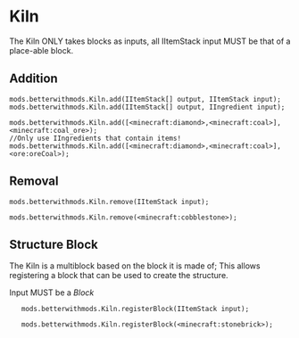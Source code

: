 # Kiln

The Kiln ONLY takes blocks as inputs, all IItemStack input MUST be that of a place-able block.

## Addition

``` 
mods.betterwithmods.Kiln.add(IItemStack[] output, IItemStack input);
mods.betterwithmods.Kiln.add(IItemStack[] output, IIngredient input);
 
mods.betterwithmods.Kiln.add([<minecraft:diamond>,<minecraft:coal>], <minecraft:coal_ore>);
//Only use IIngredients that contain items!
mods.betterwithmods.Kiln.add([<minecraft:diamond>,<minecraft:coal>], <ore:oreCoal>);
```

## Removal

``` 
mods.betterwithmods.Kiln.remove(IItemStack input);
 
mods.betterwithmods.Kiln.remove(<minecraft:cobblestone>);
```

## Structure Block

The Kiln is a multiblock based on the block it is made of; This allows registering a block that can be used to create the structure.

Input MUST be a _Block_

```
   mods.betterwithmods.Kiln.registerBlock(IItemStack input);
   
   mods.betterwithmods.Kiln.registerBlock(<minecraft:stonebrick>);
```